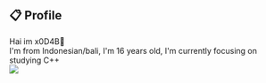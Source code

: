 ## 📋 Profile
Hai im x0D4B👋<br/>I'm from Indonesian/bali, I'm 16 years old, I'm currently focusing on studying C++
<br>
<img src="https://i.ibb.co/DgVK6Lr/20211128-170448.png">

